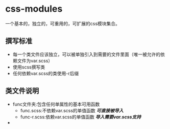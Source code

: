 # css-modules
一个基本的，独立的，可重用的，可扩展的css模块集合。

## 撰写标准
+ 每一个类文件应该独立，可以被单独引入到需要的文件里面（唯一被允许的依赖文件为var.scss）
+ 使用scss撰写类
+ 任何依赖var.scss的类使用-r后缀

## 类文件说明
+ func文件夹:包含任何单属性的基本可用函数
	- func.scss:不依赖var.scss的单值函数 ***可直接被导入***
	- func-r.scss:依赖var.scss的单值函数 ***导入需要var.scss支持***
+ 



